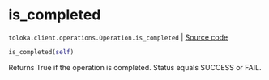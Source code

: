 # is_completed
`toloka.client.operations.Operation.is_completed` | [Source code](https://github.com/Toloka/toloka-kit/blob/v1.0.1/src/client/operations.py#L107)

```python
is_completed(self)
```

Returns True if the operation is completed. Status equals SUCCESS or FAIL.

